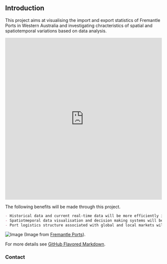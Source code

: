 ## Introduction

This project aims at visualising the import and export statistics of Fremantle Ports in Western Australia and investigating chracteristics of spatial and spatiotemporal variations based on data analysis. 

<iframe width="100%" height="520" frameborder="0" src="https://zacksong.carto.com/builder/bc979aad-803d-4659-a4c3-e122874944ae/embed" allowfullscreen webkitallowfullscreen mozallowfullscreen oallowfullscreen msallowfullscreen></iframe>
<br />

The following benefits will be made through this project.

```markdown
- Historical data and current real-time data will be more efficiently investigated.
- Spatiotmeporal data visualisation and decision making systems will be built.
- Port logistics structure associated with global and local markets will be analysed.

```

![Image](https://github.com/zacksong/ports/blob/master/0354-skyperth-1-(1).jpg?raw=true)
(Image from [Fremantle Ports](https://www.fremantleports.com.au/)).

For more details see [GitHub Flavored Markdown](https://guides.github.com/features/mastering-markdown/).

### Contact


